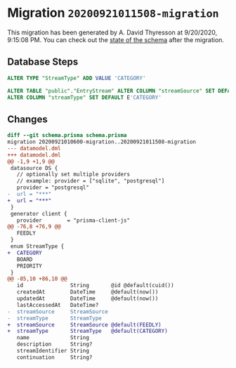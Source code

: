 # Migration `20200921011508-migration`

This migration has been generated by A. David Thyresson at 9/20/2020, 9:15:08 PM.
You can check out the [state of the schema](./schema.prisma) after the migration.

## Database Steps

```sql
ALTER TYPE "StreamType" ADD VALUE 'CATEGORY'

ALTER TABLE "public"."EntryStream" ALTER COLUMN "streamSource" SET DEFAULT E'FEEDLY',
ALTER COLUMN "streamType" SET DEFAULT E'CATEGORY'
```

## Changes

```diff
diff --git schema.prisma schema.prisma
migration 20200921010600-migration..20200921011508-migration
--- datamodel.dml
+++ datamodel.dml
@@ -1,9 +1,9 @@
 datasource DS {
   // optionally set multiple providers
   // example: provider = ["sqlite", "postgresql"]
   provider = "postgresql"
-  url = "***"
+  url = "***"
 }
 generator client {
   provider        = "prisma-client-js"
@@ -76,8 +76,9 @@
   FEEDLY
 }
 enum StreamType {
+  CATEGORY
   BOARD
   PRIORITY
 }
@@ -85,10 +86,10 @@
   id               String       @id @default(cuid())
   createdAt        DateTime     @default(now())
   updatedAt        DateTime     @default(now())
   lastAccessedAt   DateTime?
-  streamSource     StreamSource
-  streamType       StreamType
+  streamSource     StreamSource @default(FEEDLY)
+  streamType       StreamType   @default(CATEGORY)
   name             String
   description      String?
   streamIdentifier String
   continuation     String?
```


